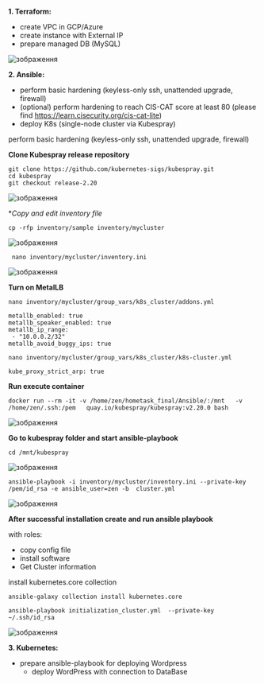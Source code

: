
**1. Terraform:**

  - create VPC in GCP/Azure	
  - create instance with External IP	
  - prepare managed DB (MySQL)	



![зображення](https://user-images.githubusercontent.com/97990456/218873388-290a29db-2793-4311-aa57-d978a4ae1be5.png)


**2. Ansible:**	

  - perform basic hardening (keyless-only ssh, unattended upgrade, firewall)
  - (optional) perform hardening to reach CIS-CAT score at least 80 (please find https://learn.cisecurity.org/cis-cat-lite)
  - deploy K8s (single-node cluster via Kubespray)



 perform basic hardening (keyless-only ssh, unattended upgrade, firewall)





 **Clone Kubespray release repository**
 
 ```
git clone https://github.com/kubernetes-sigs/kubespray.git
cd kubespray
git checkout release-2.20
 ```
 
 ![зображення](https://user-images.githubusercontent.com/97990456/219468352-b3c68fed-73ed-474e-be4b-6d1b2c055ec8.png)
 
 
 **Copy and edit inventory file*
 
 ```
 cp -rfp inventory/sample inventory/mycluster
 ```
 
 ![зображення](https://user-images.githubusercontent.com/97990456/219468801-1818c3cf-f508-44f3-8c8c-005a6ffd6abd.png)

```
 nano inventory/mycluster/inventory.ini
```


![зображення](https://user-images.githubusercontent.com/97990456/219469751-4afaadb4-b764-48cc-b97f-cebc26ad6466.png)


**Turn on MetalLB**

```
nano inventory/mycluster/group_vars/k8s_cluster/addons.yml
```

```
metallb_enabled: true
metallb_speaker_enabled: true
metallb_ip_range:
 - "10.0.0.2/32"
metallb_avoid_buggy_ips: true
```

```
nano inventory/mycluster/group_vars/k8s_cluster/k8s-cluster.yml
```

```
kube_proxy_strict_arp: true
```


**Run execute container**


```
docker run --rm -it -v /home/zen/hometask_final/Ansible/:/mnt   -v /home/zen/.ssh:/pem   quay.io/kubespray/kubespray:v2.20.0 bash
```

![зображення](https://user-images.githubusercontent.com/97990456/219472875-40353608-56a2-4b93-a014-c8e43085d81a.png)


**Go to kubespray folder and start ansible-playbook**

```
cd /mnt/kubespray
```

![зображення](https://user-images.githubusercontent.com/97990456/219473199-14032523-9489-43dc-8b38-5516d912a280.png)

```
ansible-playbook -i inventory/mycluster/inventory.ini --private-key /pem/id_rsa -e ansible_user=zen -b  cluster.yml
```

![зображення](https://user-images.githubusercontent.com/97990456/219480701-bfab8370-1f50-4468-a1c6-90a328a17638.png)


**After successful installation create  and  run ansible  playbook**

with roles:

 - copy config file
 - install software
 - Get Cluster information


install  kubernetes.core collection 

```
ansible-galaxy collection install kubernetes.core
```


```
ansible-playbook initialization_cluster.yml  --private-key ~/.ssh/id_rsa
```

![зображення](https://user-images.githubusercontent.com/97990456/219787115-2bb197af-3746-479a-a6dd-dd08e4818ddf.png)



**3. Kubernetes:**
  - prepare ansible-playbook for deploying Wordpress
	- deploy WordPress with connection to DataBase



